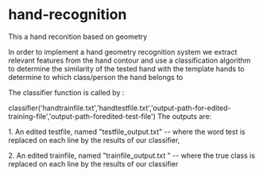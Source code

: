 # hand-recognition
<p>This a hand reconition based on geometry </p>

<p>In order to implement a hand geometry recognition system we extract relevant features from the hand contour and use a
classification algorithm to determine the similarity of the tested hand with the template hands to
determine to which class/person the hand belongs to</p>

<p>The classifier function is called by :
<p>classifier('handtrainfile.txt','handtestfile.txt','output-path-for-edited-training-file','output-path-foredited-test-file')
The outputs are:
<p>1. An edited testfile, named "testfile_output.txt" -- where the word test is replaced on each line by
the results of our classifier,
<p>2. An edited trainfile, named "trainfile_output.txt " -- where the true class is replaced on each line
by the results of our classifier
